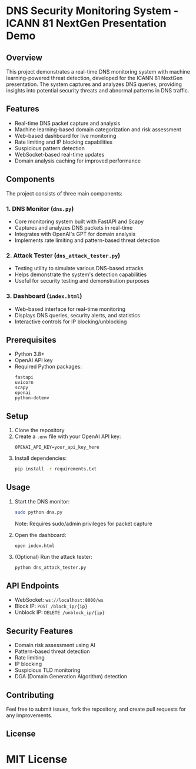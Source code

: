 # DNS Security Monitoring System - ICANN 81 NextGen Presentation Demo

## Overview
This project demonstrates a real-time DNS monitoring system with machine learning-powered threat detection, developed for the ICANN 81 NextGen presentation. The system captures and analyzes DNS queries, providing insights into potential security threats and abnormal patterns in DNS traffic.

## Features
- Real-time DNS packet capture and analysis
- Machine learning-based domain categorization and risk assessment
- Web-based dashboard for live monitoring
- Rate limiting and IP blocking capabilities
- Suspicious pattern detection
- WebSocket-based real-time updates
- Domain analysis caching for improved performance

## Components
The project consists of three main components:

### 1. DNS Monitor (`dns.py`)
- Core monitoring system built with FastAPI and Scapy
- Captures and analyzes DNS packets in real-time
- Integrates with OpenAI's GPT for domain analysis
- Implements rate limiting and pattern-based threat detection

### 2. Attack Tester (`dns_attack_tester.py`)
- Testing utility to simulate various DNS-based attacks
- Helps demonstrate the system's detection capabilities
- Useful for security testing and demonstration purposes

### 3. Dashboard (`index.html`)
- Web-based interface for real-time monitoring
- Displays DNS queries, security alerts, and statistics
- Interactive controls for IP blocking/unblocking

## Prerequisites
- Python 3.8+
- OpenAI API key
- Required Python packages:
  ```
  fastapi
  uvicorn
  scapy
  openai
  python-dotenv
  ```

## Setup
1. Clone the repository
2. Create a `.env` file with your OpenAI API key:
   ```
   OPENAI_API_KEY=your_api_key_here
   ```
3. Install dependencies:
   ```bash
   pip install -r requirements.txt
   ```

## Usage
1. Start the DNS monitor:
   ```bash
   sudo python dns.py
   ```
   Note: Requires sudo/admin privileges for packet capture

2. Open the dashboard:
   ```
   open index.html
   ```

3. (Optional) Run the attack tester:
   ```bash
   python dns_attack_tester.py
   ```

## API Endpoints
- WebSocket: `ws://localhost:8000/ws`
- Block IP: `POST /block_ip/{ip}`
- Unblock IP: `DELETE /unblock_ip/{ip}`

## Security Features
- Domain risk assessment using AI
- Pattern-based threat detection
- Rate limiting
- IP blocking
- Suspicious TLD monitoring
- DGA (Domain Generation Algorithm) detection

## Contributing
Feel free to submit issues, fork the repository, and create pull requests for any improvements.

## License
MIT License
=
